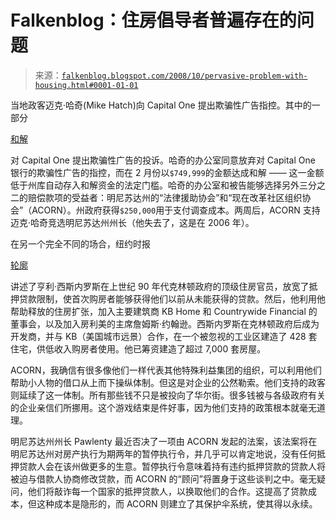 <!--yml

类别：未分类

日期：2024-05-12 22:52:35

-->

# Falkenblog：住房倡导者普遍存在的问题

> 来源：[`falkenblog.blogspot.com/2008/10/pervasive-problem-with-housing.html#0001-01-01`](http://falkenblog.blogspot.com/2008/10/pervasive-problem-with-housing.html#0001-01-01)

当地政客迈克·哈奇(Mike Hatch)向 Capital One 提出欺骗性广告指控。其中的一部分

[和解](http://wcco.com/politics/hatch.credit.card.2.760652.html)

对 Capital One 提出欺骗性广告的投诉。哈奇的办公室同意放弃对 Capital One 银行的欺骗性广告的指控，而在 2 月份以`$749,999`的金额达成和解 —— 这一金额低于州库自动存入和解资金的法定门槛。哈奇的办公室和被告能够选择另外三分之二的赔偿款项的受益者：明尼苏达州的“法律援助协会”和“现在改革社区组织协会”（ACORN）。州政府获得`$250,000`用于支付调查成本。两周后，ACORN 支持迈克·哈奇竞选明尼苏达州州长（他失去了，这是在 2006 年）。

在另一个完全不同的场合，纽约时报

[轮廓](http://www.nytimes.com/2008/10/19/business/19cisneros.html?_r=2&hp&oref=slogin&oref=slogin)

讲述了亨利·西斯内罗斯在上世纪 90 年代克林顿政府的顶级住房官员，放宽了抵押贷款限制，使首次购房者能够获得他们以前从未能获得的贷款。然后，他利用他帮助释放的住房扩张，加入主要建筑商 KB Home 和 Countrywide Financial 的董事会，以及加入房利美的主席詹姆斯·约翰逊。西斯内罗斯在克林顿政府后成为开发商，并与 KB（美国城市远景）合作，在一个被忽视的工业区建造了 428 套住宅，供低收入购房者使用。他已筹资建造了超过 7,000 套房屋。

ACORN，我确信有很多像他们一样代表其他特殊利益集团的组织，可以利用他们帮助小人物的借口从上而下操纵体制。但这是对企业的公然勒索。他们支持的政客则延续了这一体制。所有那些钱不只是被投向了华尔街。很多钱被与各级政府有关的企业亲信们所挪用。这个游戏结束是件好事，因为他们支持的政策根本就毫无道理。

明尼苏达州州长 Pawlenty 最近否决了一项由 ACORN 发起的法案，该法案将在明尼苏达州对房产执行为期两年的暂停执行令，并几乎可以肯定地说，没有任何抵押贷款人会在该州做更多的生意。暂停执行令意味着持有违约抵押贷款的贷款人将被迫与借款人协商修改贷款，而 ACORN 的“顾问”将置身于这些谈判之中。毫无疑问，他们将敲诈每一个国家的抵押贷款人，以换取他们的合作。这提高了贷款成本，但这种成本是隐形的，而 ACORN 则建立了其保护伞系统，使其得以永续。
